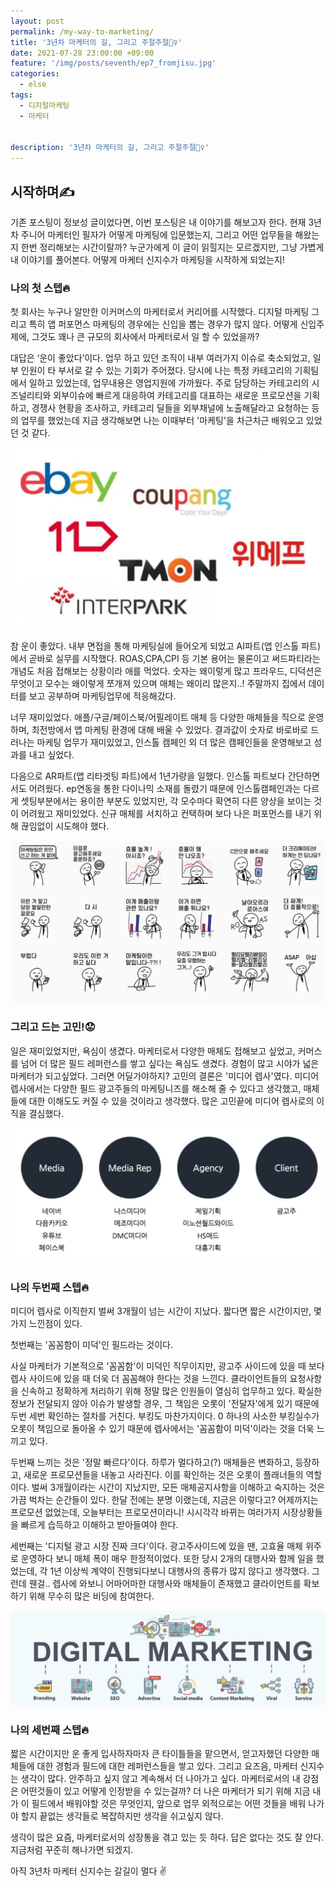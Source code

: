 ```yaml
---
layout: post
permalink: /my-way-to-marketing/
title: '3년차 마케터의 길, 그리고 주절주절🧍‍♀️‍'
date: 2021-07-28 23:00:00 +09:00
feature: '/img/posts/seventh/ep7_fromjisu.jpg'
categories:
  - else
tags:
  - 디지털마케팅
  - 마케터


description: '3년차 마케터의 길, 그리고 주절주절🧍‍♀️'
---
```


## 시작하며✍️

  기존 포스팅이 정보성 글이었다면, 이번 포스팅은 내 이야기를 해보고자 한다. 현재 3년차 주니어 마케터인 필자가 어떻게 마케팅에 입문했는지, 그리고 어떤 업무들을 해왔는지 한번 정리해보는 시간이랄까? 누군가에게 이 글이 읽힐지는 모르겠지만, 그냥 가볍게 내 이야기를 풀어본다. 어떻게 마케터 신지수가 마케팅을 시작하게 되었는지!


### 나의 첫 스텝🔥

첫 회사는 누구나 알만한 이커머스의 마케터로서 커리어를 시작했다. 디지털 마케팅 그리고 특히 앱 퍼포먼스 마케팅의 경우에는 신입을 뽑는 경우가 많지 않다. 어떻게 신입주제에, 그것도 꽤나 큰 규모의 회사에서 마케터로서 일 할 수 있었을까?

대답은 ‘운이 좋았다’이다. 업무 하고 있던 조직이 내부 여러가지 이슈로 축소되었고, 일부 인원이 타 부서로 갈 수 있는 기회가 주어졌다. 당시에 나는 특정 카테고리의 기획팀에서 일하고 있었는데, 업무내용은 영업지원에 가까웠다. 주로 담당하는 카테고리의 시즈널리티와 외부이슈에 빠르게 대응하여 카테고리를 대표하는 새로운 프로모션을 기획하고, 경쟁사 현황을 조사하고, 카테고리 딜들을 외부채널에 노출해달라고 요청하는 등의 업무를 했었는데 지금 생각해보면 나는 이때부터 '마케팅'을 차근차근 배워오고 있었던 것 같다.


![이커머스](/img/posts/seventh/img10.JPG)

참 운이 좋았다. 내부 면접을 통해 마케팅실에 들어오게 되었고 AI파트(앱 인스톨 파트)에서 곧바로 실무를 시작했다. ROAS,CPA,CPI 등 기본 용어는 물론이고 써드파티라는 개념도 처음 접해보는 상황이라 애를 먹었다. 숫자는 왜이렇게 많고 프라우드, 디덕션은 무엇이고 모수는 왜이렇게 쪼개져 있으며 매체는 왜이리 많은지..! 주말까지 집에서 데이터를 보고 공부하며 마케팅업무에 적응해갔다.

너무 재미있었다. 애플/구글/페이스북/어필레이트 매체 등 다양한 매체들을 직으로 운영하며, 최전방에서 앱 마케팅 환경에 대해 배울 수 있었다. 결과값이 숫자로 바로바로 드러나는 마케팅 업무가 재미있었고, 인스톨 캠페인 외 더 많은 캠페인들을 운영해보고 성과를 내고 싶었다. 

 다음으로 AR파트(앱 리타겟팅 파트)에서 1년가량을 일했다. 인스톨 파트보다 간단하면서도 어려웠다. ep연동을 통한 다이나믹 소재를 돌렸기 때문에 인스톨캠페인과는 다르게 셋팅부분에서는 용이한 부분도 있었지만, 각 모수마다 확연히 다른 양상을 보이는 것이 어려웠고 재미있었다. 신규 매체를 서치하고 컨택하며 보다 나은 퍼포먼스를 내기 위해 끊임없이 시도해야 했다.

![마케팅이모티콘](/img/posts/seventh/img2.JPG)  

### 그리고 드는 고민!😟

일은 재미있었지만, 욕심이 생겼다. 마케터로서 다양한 매체도 접해보고 싶었고, 커머스를 넘어 더 많은 필드 레퍼런스를 쌓고 싶다는 욕심도 생겼다. 경험이 많고 시야가 넓은 마케터가 되고싶었다. 그러면 어딜가야하지? 고민의 결론은 '미디어 렙사'였다. 미디어 렙사에서는 다양한 필드 광고주들의 마케팅니즈를 해소해 줄 수 있다고 생각했고, 매체들에 대한 이해도도 커질 수 있을 것이라고 생각했다. 많은 고민끝에 미디어 렙사로의 이직을 결심했다. 

![광고시장](/img/posts/seventh/img3.JPG)

### 나의 두번째 스텝🔥

미디어 렙사로 이직한지 벌써 3개월이 넘는 시간이 지났다. 짧다면 짧은 시간이지만, 몇가지 느낀점이 있다.

첫번째는 '꼼꼼함이 미덕'인 필드라는 것이다.

 사실 마케터가 기본적으로 '꼼꼼함'이 미덕인 직무이지만, 광고주 사이드에 있을 때 보다 렙사 사이드에 있을 때 더욱 더 꼼꼼해야 한다는 것을 느낀다. 클라이언트들의 요청사항을 신속하고 정확하게 처리하기 위해 정말 많은 인원들이 열심히 업무하고 있다. 확실한 정보가 전달되지 않아 이슈가 발생할 경우, 그 책임은 오롯이 '전달자'에게 있기 때문에 두번 세번 확인하는 절차를 거친다. 부킹도 마찬가지이다. 0 하나의 사소한 부킹실수가 오롯이 책임으로 돌아올 수 있기 때문에 렙사에서는 '꼼꼼함이 미덕'이라는 것을 더욱 느끼고 있다.

 두번째 느끼는 것은 '정말 빠르다'이다. 하루가 멀다하고(?) 매체들은 변화하고, 등장하고, 새로운 프로모션들을 내놓고 사라진다. 이를 확인하는 것은 오롯이 플래너들의 역할이다. 벌써 3개월이라는 시간이 지났지만, 모든 매체공지사항을 이해하고 숙지하는 것은 가끔 벅차는 순간들이 있다. 한달 전에는 분명 이랬는데, 지금은 이렇다고? 어제까지는 프로모션 없었는데, 오늘부터는 프로모션이라니! 시시각각 바뀌는 여러가지 시장상황들을 빠르게 습득하고 이해하고 받아들여야 한다.

세번째는 '디지털 광고 시장 진짜 크다'이다. 광고주사이드에 있을 땐, 고효율 매체 위주로 운영하다 보니 매체 폭이 매우 한정적이었다. 또한 당시 2개의 대행사와 함께 일을 했었는데, 각 1년 이상씩 계약이 진행되다보니 대행사의 종류가 많지 않다고 생각했다. 그런데 웬걸.. 렙사에 와보니 어마어마한 대행사와 매체들이 존재했고 클라이언트를 확보하기 위해 무수히 많은 비딩에 참여한다.

![디지털마케팅](/img/posts/seventh/img4.JPG)

### 나의 세번째 스텝🔥

 짧은 시간이지만 운 좋게 입사하자마자 큰 타이틀들을 맡으면서, 얻고자했던 다양한 매체들에 대한 경험과 필드에 대한 레퍼런스들을 쌓고 있다. 그리고 요즈음, 마케터 신지수는 생각이 많다. 안주하고 싶지 않고 계속해서 더 나아가고 싶다. 마케터로서의 내 강점은 어떤것들이 있고 어떻게 인정받을 수 있는걸까? 더 나은 마케터가 되기 위해 지금 내가 이 필드에서 배워야할 것은 무엇인지, 앞으로 업무 외적으로는 어떤 것들을 배워 나가야 할지 끝없는 생각들로 복잡하지만 생각을 쉬고싶지 않다.

생각이 많은 요즘, 마케터로서의 성장통을 겪고 있는 듯 하다.
답은 없다는 것도 잘 안다. 지금처럼 꾸준히 해나가면 되겠지.


아직 3년차 마케터 신지수는 갈길이 멀다 ✌
